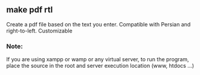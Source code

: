 ## make pdf rtl

Create a pdf file based on the text you enter.
Compatible with Persian and right-to-left.
Customizable

### Note:
If you are using xampp or wamp or any virtual server, to run the program, place the source in the root and server execution location (www, htdocs ...)